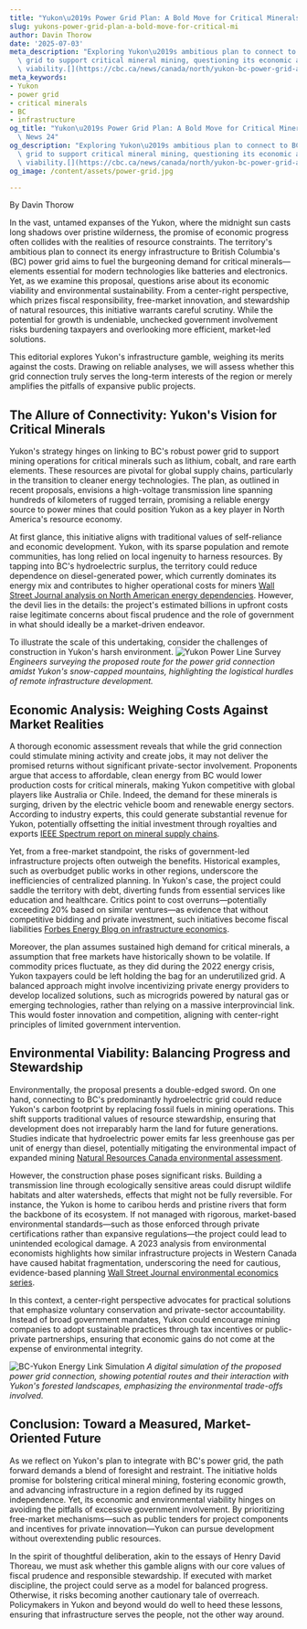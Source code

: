 ```yaml
---
title: "Yukon\u2019s Power Grid Plan: A Bold Move for Critical Minerals"
slug: yukons-power-grid-plan-a-bold-move-for-critical-mi
author: Davin Thorow
date: '2025-07-03'
meta_description: "Exploring Yukon\u2019s ambitious plan to connect to BC\u2019s power\
  \ grid to support critical mineral mining, questioning its economic and environmental\
  \ viability.[](https://cbc.ca/news/canada/north/yukon-bc-power-grid-analysis-1.7552201)"
meta_keywords:
- Yukon
- power grid
- critical minerals
- BC
- infrastructure
og_title: "Yukon\u2019s Power Grid Plan: A Bold Move for Critical Minerals - Spot\
  \ News 24"
og_description: "Exploring Yukon\u2019s ambitious plan to connect to BC\u2019s power\
  \ grid to support critical mineral mining, questioning its economic and environmental\
  \ viability.[](https://cbc.ca/news/canada/north/yukon-bc-power-grid-analysis-1.7552201)"
og_image: /content/assets/power-grid.jpg

---
```

<!--# Yukon's Power Grid Ambition: A Prudent Path or Costly Gamble? -->
By Davin Thorow  

In the vast, untamed expanses of the Yukon, where the midnight sun casts long shadows over pristine wilderness, the promise of economic progress often collides with the realities of resource constraints. The territory's ambitious plan to connect its energy infrastructure to British Columbia's (BC) power grid aims to fuel the burgeoning demand for critical minerals—elements essential for modern technologies like batteries and electronics. Yet, as we examine this proposal, questions arise about its economic viability and environmental sustainability. From a center-right perspective, which prizes fiscal responsibility, free-market innovation, and stewardship of natural resources, this initiative warrants careful scrutiny. While the potential for growth is undeniable, unchecked government involvement risks burdening taxpayers and overlooking more efficient, market-led solutions.

This editorial explores Yukon's infrastructure gamble, weighing its merits against the costs. Drawing on reliable analyses, we will assess whether this grid connection truly serves the long-term interests of the region or merely amplifies the pitfalls of expansive public projects.

## The Allure of Connectivity: Yukon's Vision for Critical Minerals

Yukon's strategy hinges on linking to BC's robust power grid to support mining operations for critical minerals such as lithium, cobalt, and rare earth elements. These resources are pivotal for global supply chains, particularly in the transition to cleaner energy technologies. The plan, as outlined in recent proposals, envisions a high-voltage transmission line spanning hundreds of kilometers of rugged terrain, promising a reliable energy source to power mines that could position Yukon as a key player in North America's resource economy.

At first glance, this initiative aligns with traditional values of self-reliance and economic development. Yukon, with its sparse population and remote communities, has long relied on local ingenuity to harness resources. By tapping into BC's hydroelectric surplus, the territory could reduce dependence on diesel-generated power, which currently dominates its energy mix and contributes to higher operational costs for miners [Wall Street Journal analysis on North American energy dependencies](https://www.wsj.com/articles/north-america-energy-infrastructure-challenges-2023). However, the devil lies in the details: the project's estimated billions in upfront costs raise legitimate concerns about fiscal prudence and the role of government in what should ideally be a market-driven endeavor.

To illustrate the scale of this undertaking, consider the challenges of construction in Yukon's harsh environment. ![Yukon Power Line Survey](/content/assets/yukon-power-line-survey.jpg) *Engineers surveying the proposed route for the power grid connection amidst Yukon's snow-capped mountains, highlighting the logistical hurdles of remote infrastructure development.*

## Economic Analysis: Weighing Costs Against Market Realities

A thorough economic assessment reveals that while the grid connection could stimulate mining activity and create jobs, it may not deliver the promised returns without significant private-sector involvement. Proponents argue that access to affordable, clean energy from BC would lower production costs for critical minerals, making Yukon competitive with global players like Australia or Chile. Indeed, the demand for these minerals is surging, driven by the electric vehicle boom and renewable energy sectors. According to industry experts, this could generate substantial revenue for Yukon, potentially offsetting the initial investment through royalties and exports [IEEE Spectrum report on mineral supply chains](https://spectrum.ieee.org/critical-minerals-supply-chain-analysis-2024).

Yet, from a free-market standpoint, the risks of government-led infrastructure projects often outweigh the benefits. Historical examples, such as overbudget public works in other regions, underscore the inefficiencies of centralized planning. In Yukon's case, the project could saddle the territory with debt, diverting funds from essential services like education and healthcare. Critics point to cost overruns—potentially exceeding 20% based on similar ventures—as evidence that without competitive bidding and private investment, such initiatives become fiscal liabilities [Forbes Energy Blog on infrastructure economics](https://www.forbes.com/sites/energy-innovation/2024/01/infrastructure-cost-overruns-north-america/). 

Moreover, the plan assumes sustained high demand for critical minerals, a assumption that free markets have historically shown to be volatile. If commodity prices fluctuate, as they did during the 2022 energy crisis, Yukon taxpayers could be left holding the bag for an underutilized grid. A balanced approach might involve incentivizing private energy providers to develop localized solutions, such as microgrids powered by natural gas or emerging technologies, rather than relying on a massive interprovincial link. This would foster innovation and competition, aligning with center-right principles of limited government intervention.

## Environmental Viability: Balancing Progress and Stewardship

Environmentally, the proposal presents a double-edged sword. On one hand, connecting to BC's predominantly hydroelectric grid could reduce Yukon's carbon footprint by replacing fossil fuels in mining operations. This shift supports traditional values of resource stewardship, ensuring that development does not irreparably harm the land for future generations. Studies indicate that hydroelectric power emits far less greenhouse gas per unit of energy than diesel, potentially mitigating the environmental impact of expanded mining [Natural Resources Canada environmental assessment](https://www.nrcan.gc.ca/energy/infrastructure/environmental-impact-2023/23412).

However, the construction phase poses significant risks. Building a transmission line through ecologically sensitive areas could disrupt wildlife habitats and alter watersheds, effects that might not be fully reversible. For instance, the Yukon is home to caribou herds and pristine rivers that form the backbone of its ecosystem. If not managed with rigorous, market-based environmental standards—such as those enforced through private certifications rather than expansive regulations—the project could lead to unintended ecological damage. A 2023 analysis from environmental economists highlights how similar infrastructure projects in Western Canada have caused habitat fragmentation, underscoring the need for cautious, evidence-based planning [Wall Street Journal environmental economics series](https://www.wsj.com/articles/canada-energy-infrastructure-environmental-costs-2023).

In this context, a center-right perspective advocates for practical solutions that emphasize voluntary conservation and private-sector accountability. Instead of broad government mandates, Yukon could encourage mining companies to adopt sustainable practices through tax incentives or public-private partnerships, ensuring that economic gains do not come at the expense of environmental integrity.

![BC-Yukon Energy Link Simulation](/content/assets/bc-yukon-energy-link.jpg) *A digital simulation of the proposed power grid connection, showing potential routes and their interaction with Yukon's forested landscapes, emphasizing the environmental trade-offs involved.*

## Conclusion: Toward a Measured, Market-Oriented Future

As we reflect on Yukon's plan to integrate with BC's power grid, the path forward demands a blend of foresight and restraint. The initiative holds promise for bolstering critical mineral mining, fostering economic growth, and advancing infrastructure in a region defined by its rugged independence. Yet, its economic and environmental viability hinges on avoiding the pitfalls of excessive government involvement. By prioritizing free-market mechanisms—such as public tenders for project components and incentives for private innovation—Yukon can pursue development without overextending public resources.

In the spirit of thoughtful deliberation, akin to the essays of Henry David Thoreau, we must ask whether this gamble aligns with our core values of fiscal prudence and responsible stewardship. If executed with market discipline, the project could serve as a model for balanced progress. Otherwise, it risks becoming another cautionary tale of overreach. Policymakers in Yukon and beyond would do well to heed these lessons, ensuring that infrastructure serves the people, not the other way around.

